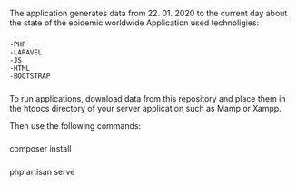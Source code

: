 The application generates data from 22. 01. 2020 to the current day about the state of the epidemic worldwide 
Application used technoligies:
#####
    -PHP
    -LARAVEL
    -JS
    -HTML
    -BOOTSTRAP
#####
To run applications, download data from this repository and place them in the htdocs directory of your server application such as Mamp or Xampp.

Then use the following commands:

#####
composer install
#####


####
php artisan serve
####



